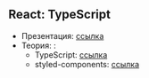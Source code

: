 ## React: TypeScript

- Презентация: [ссылка](https://github.com/ait-tr/cohort31.1/blob/main/front_end/lesson_22/React_styles.pdf)
- Теория: :
  - TypeScript: [ссылка](https://www.typescriptlang.org/)
  - styled-components: [ссылка](https://styled-components.com/)
